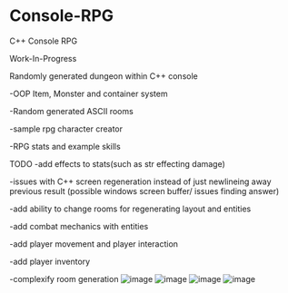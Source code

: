 # Console-RPG
C++ Console RPG

Work-In-Progress

Randomly generated dungeon within C++ console

-OOP Item, Monster and container system

-Random generated ASCII rooms

-sample rpg character creator

-RPG stats and example skills


TODO
-add effects to stats(such as str effecting damage)

-issues with C++ screen regeneration instead of just newlineing away previous result (possible windows screen buffer/ issues finding answer)

-add ability to change rooms for regenerating layout and entities

-add combat mechanics with entities

-add player movement and player interaction

-add player inventory

-complexify room generation
![image](https://github.com/JohnARobinson/Console-RPG/assets/64566444/3844857d-9ed4-49fc-96eb-5018ee3f6fda)
![image](https://github.com/JohnARobinson/Console-RPG/assets/64566444/76f199da-dfa5-4093-afaf-5b5023dcb656)
![image](https://github.com/JohnARobinson/Console-RPG/assets/64566444/0d5a7bd4-3925-41dd-9a6e-15cf1bc718ab)
![image](https://github.com/JohnARobinson/Console-RPG/assets/64566444/eed71134-fa72-4532-ba27-5613629fa7ca)
